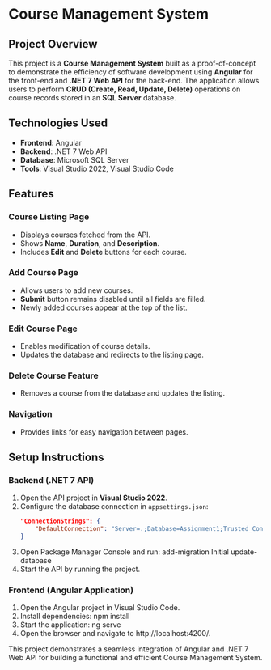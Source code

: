 # Course Management System

## Project Overview

This project is a **Course Management System** built as a proof-of-concept to demonstrate the efficiency of software development using **Angular** for the front-end and **.NET 7 Web API** for the back-end. The application allows users to perform **CRUD (Create, Read, Update, Delete)** operations on course records stored in an **SQL Server** database.

## Technologies Used

- **Frontend**: Angular
- **Backend**: .NET 7 Web API
- **Database**: Microsoft SQL Server
- **Tools**: Visual Studio 2022, Visual Studio Code

## Features

### Course Listing Page
- Displays courses fetched from the API.
- Shows **Name**, **Duration**, and **Description**.
- Includes **Edit** and **Delete** buttons for each course.

### Add Course Page
- Allows users to add new courses.
- **Submit** button remains disabled until all fields are filled.
- Newly added courses appear at the top of the list.

### Edit Course Page
- Enables modification of course details.
- Updates the database and redirects to the listing page.

### Delete Course Feature
- Removes a course from the database and updates the listing.

### Navigation
- Provides links for easy navigation between pages.

## Setup Instructions

### Backend (.NET 7 API)
1. Open the API project in **Visual Studio 2022**.
2. Configure the database connection in `appsettings.json`:
   ```json
   "ConnectionStrings": {
       "DefaultConnection": "Server=.;Database=Assignment1;Trusted_Connection=True;MultipleActiveResultSets=True"
   }
3. Open Package Manager Console and run:
add-migration Initial
update-database
4. Start the API by running the project.

### Frontend (Angular Application)
1. Open the Angular project in Visual Studio Code.
2. Install dependencies:
npm install
3. Start the application:
ng serve
4. Open the browser and navigate to http://localhost:4200/.

This project demonstrates a seamless integration of Angular and .NET 7 Web API for building a functional and efficient Course Management System.
